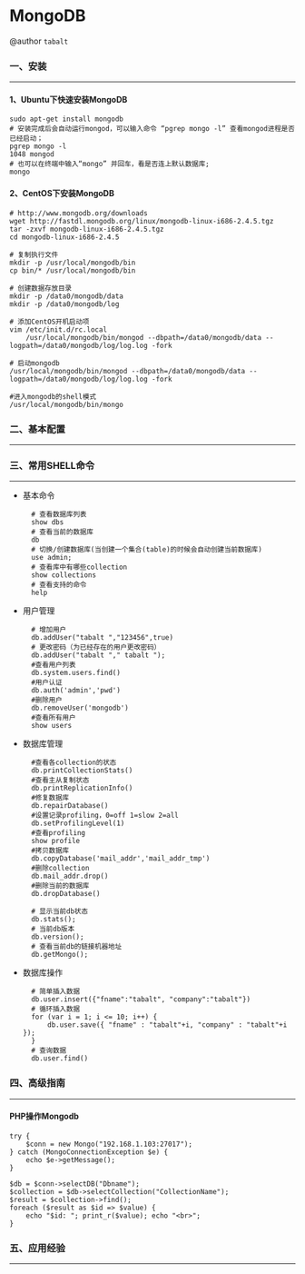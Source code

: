 # MongoDB

@author `tabalt`

### 一、安装

----------

#### 1、Ubuntu下快速安装MongoDB
    

    sudo apt-get install mongodb
    # 安装完成后会自动运行mongod，可以输入命令 “pgrep mongo -l” 查看mongod进程是否已经启动；
    pgrep mongo -l
    1048 mongod
    # 也可以在终端中输入“mongo” 并回车，看是否连上默认数据库;
    mongo

        
#### 2、CentOS下安装MongoDB
    
    # http://www.mongodb.org/downloads
    wget http://fastdl.mongodb.org/linux/mongodb-linux-i686-2.4.5.tgz
    tar -zxvf mongodb-linux-i686-2.4.5.tgz
    cd mongodb-linux-i686-2.4.5

    # 复制执行文件
    mkdir -p /usr/local/mongodb/bin
    cp bin/* /usr/local/mongodb/bin

    # 创建数据存放目录
    mkdir -p /data0/mongodb/data
    mkdir -p /data0/mongodb/log

    # 添加CentOS开机启动项 
    vim /etc/init.d/rc.local
        /usr/local/mongodb/bin/mongod --dbpath=/data0/mongodb/data --logpath=/data0/mongodb/log/log.log -fork

    # 启动mongodb
    /usr/local/mongodb/bin/mongod --dbpath=/data0/mongodb/data --logpath=/data0/mongodb/log/log.log -fork

    #进入mongodb的shell模式 
    /usr/local/mongodb/bin/mongo


### 二、基本配置
    
----------

    



### 三、常用SHELL命令

----------

* 基本命令

        # 查看数据库列表 
        show dbs
        # 查看当前的数据库
        db
        # 切换/创建数据库(当创建一个集合(table)的时候会自动创建当前数据库)
        use admin;
        # 查看库中有哪些collection
        show collections
        # 查看支持的命令
        help


* 用户管理

        # 增加用户
        db.addUser("tabalt ","123456",true)
        # 更改密码（为已经存在的用户更改密码） 
        db.addUser("tabalt "," tabalt "); 
        #查看用户列表 
        db.system.users.find() 
        #用户认证 
        db.auth('admin','pwd') 
        #删除用户 
        db.removeUser('mongodb') 
        #查看所有用户 
        show users 

* 数据库管理

        #查看各collection的状态 
        db.printCollectionStats() 
        #查看主从复制状态 
        db.printReplicationInfo() 
        #修复数据库 
        db.repairDatabase() 
        #设置记录profiling，0=off 1=slow 2=all 
        db.setProfilingLevel(1) 
        #查看profiling 
        show profile 
        #拷贝数据库 
        db.copyDatabase('mail_addr','mail_addr_tmp') 
        #删除collection 
        db.mail_addr.drop() 
        #删除当前的数据库 
        db.dropDatabase() 

        # 显示当前db状态 
        db.stats();
        # 当前db版本 
        db.version();
        # 查看当前db的链接机器地址 
        db.getMongo();
        

* 数据库操作

        # 简单插入数据 
        db.user.insert({"fname":"tabalt", "company":"tabalt"})
        # 循环插入数据 
        for (var i = 1; i <= 10; i++) {
            db.user.save({ "fname" : "tabalt"+i, "company" : "tabalt"+i });
        }
        # 查询数据 
        db.user.find()



### 四、高级指南

----------

#### PHP操作Mongodb

    try {
        $conn = new Mongo("192.168.1.103:27017");
    } catch (MongoConnectionException $e) {
        echo $e->getMessage();
    }

    $db = $conn->selectDB("Dbname");
    $collection = $db->selectCollection("CollectionName");
    $result = $collection->find();
    foreach ($result as $id => $value) {
        echo "$id: "; print_r($value); echo "<br>";
    }



### 五、应用经验

----------